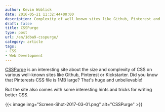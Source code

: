 ```yaml
---
author: Kevin Woblick
date: 2016-05-21 11:32:44+00:00
description: Complexity of well known sites like Github, Pinterest and Co.
draft: false
title: CSSPurge
type: post
url: /en/1dba9-csspurge/
category: article
tags:
- CSS
- Web Development
---
```


[CSSPurge](http://www.csspurge.com/) is an interesting site about the size and complexity of CSS on various well-known sites like Github, Pinterest or Kickstarter. Did you know that Pinterests CSS file is 1MB large? That's huge and unbelievable!  

But the site also comes with some interesting hints and tricks for writing better CSS.

{{< image img="Screen-Shot-2017-03-01.png" alt="CSSPurge" >}}
